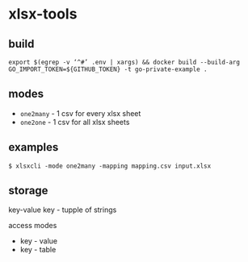 # xlsx-tools

## build

```
export $(egrep -v ‘^#’ .env | xargs) && docker build --build-arg GO_IMPORT_TOKEN=${GITHUB_TOKEN} -t go-private-example .
```

## modes

- `one2many` - 1 csv for every xlsx sheet
- `one2one` - 1 csv for all xlsx sheets

## examples


```
$ xlsxcli -mode one2many -mapping mapping.csv input.xlsx
```


## storage

key-value
key - tupple of strings

access modes
- key - value
- key - table